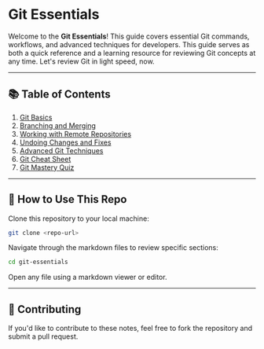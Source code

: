 # Git Essentials

Welcome to the **Git Essentials**! This guide covers essential Git commands, workflows, and advanced techniques for developers. This guide serves as both a quick reference and a learning resource for reviewing Git concepts at any time. Let's review Git in light speed, now.

---

## 📚 Table of Contents

1. [Git Basics](01_basics.md)
2. [Branching and Merging](02_branching.md)
3. [Working with Remote Repositories](03_remote.md)
4. [Undoing Changes and Fixes](04_undoing.md)
5. [Advanced Git Techniques](05_advanced.md)
6. [Git Cheat Sheet](06_cheatsheet.md)
7. [Git Mastery Quiz](07_quiz.md)

---

## 🚀 How to Use This Repo

Clone this repository to your local machine:

```bash
git clone <repo-url>
```

Navigate through the markdown files to review specific sections:

```bash
cd git-essentials
```

Open any file using a markdown viewer or editor.

---

## 🤝 Contributing

If you'd like to contribute to these notes, feel free to fork the repository and submit a pull request.

